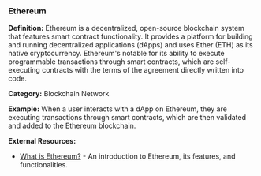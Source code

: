 ### Ethereum
**Definition:** Ethereum is a decentralized, open-source blockchain system that features smart contract functionality. It provides a platform for building and running decentralized applications (dApps) and uses Ether (ETH) as its native cryptocurrency. Ethereum's notable for its ability to execute programmable transactions through smart contracts, which are self-executing contracts with the terms of the agreement directly written into code.

**Category:** Blockchain Network

**Example:** When a user interacts with a dApp on Ethereum, they are executing transactions through smart contracts, which are then validated and added to the Ethereum blockchain.

**External Resources:**
- [What is Ethereum?](https://ethereum.org/en/what-is-ethereum/) - An introduction to Ethereum, its features, and functionalities.

